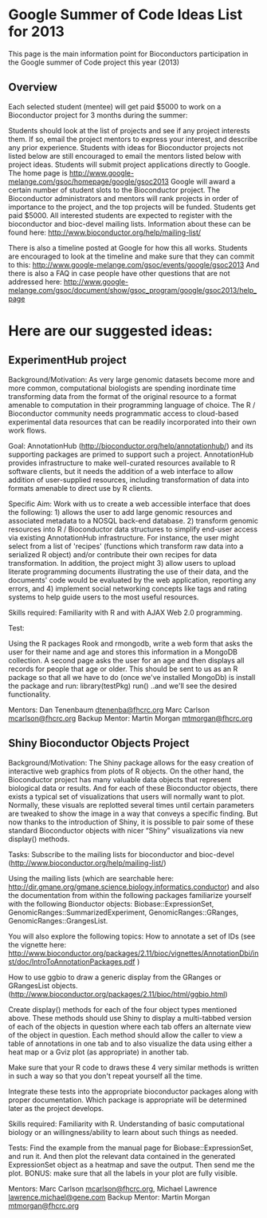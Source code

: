 # Google Summer of Code Ideas List for 2013

This page is the main information point for Bioconductors participation in the Google summer of Code project this year (2013)

## Overview

Each selected student (mentee) will get paid $5000 to work on a Bioconductor project for 3 months during the summer:


Students should look at the list of projects and see if any project interests them. If so, email the project mentors to express your interest, and describe any prior experience. Students with ideas for Bioconductor projects not listed below are still encouraged to email the mentors listed below with project ideas.
Students will submit project applications directly to Google. The home page is http://www.google-melange.com/gsoc/homepage/google/gsoc2013
Google will award a certain number of student slots to the Bioconductor project.
The Bioconductor administrators and mentors will rank projects in order of importance to the project, and the top projects will be funded.
Students get paid $5000.
All interested students are expected to register with the bioconductor and bioc-devel mailing lists.  Information about these can be found here: http://www.bioconductor.org/help/mailing-list/

There is also a timeline posted at Google for how this all works.  Students are encouraged to look at the timeline and make sure that they can commit to this: http://www.google-melange.com/gsoc/events/google/gsoc2013
And there is also a FAQ in case people have other questions that are not addressed here:  http://www.google-melange.com/gsoc/document/show/gsoc_program/google/gsoc2013/help_page


# Here are our suggested ideas:

## ExperimentHub project

Background/Motivation:  As very large genomic datasets become more and more common, computational biologists are spending inordinate time transforming data from the format of the original resource to a format amenable to computation in their programming language of choice. The R / Bioconductor community needs programmatic access to cloud-based experimental data resources that can be readily incorporated into their own work flows.  

Goal:  AnnotationHub (http://bioconductor.org/help/annotationhub/)  and its supporting packages are  primed to support such a project. AnnotationHub provides infrastructure to make well-curated resources available to R software clients, but it needs the addition of a web interface to allow addition of user-supplied resources, including transformation of data into formats amenable to direct use by R clients.

Specific Aim:  Work with us to create a web accessible interface that does the following: 1) allows the user to add large genomic resources and associated metadata to a NOSQL back-end database. 2)  transform genomic resources into R / Bioconductor data structures to simplify end-user access via existing AnnotationHub infrastructure. For instance, the user might select from a list of 'recipes' (functions which transform raw data into a serialized R object) and/or contribute their own recipes for data transformation. In addition, the project might 3) allow users to upload literate programming documents illustrating the use of their data, and the documents' code would be evaluated by the web application, reporting any errors, and 4) implement social networking concepts like tags and rating systems to help guide users to the most useful resources.

Skills required: Familiarit­y with R and with AJAX Web 2.0 programming.

Test: 

Using the R packages Rook and rmongodb, write a web form that asks the user for their name
and age and stores this information in a MongoDB collection. A second page asks the user for an age and then displays all records for people that age or older. This should be sent to us as an R package so that all we have to do (once we've installed MongoDb) is install the package and run:
library(testPkg)
run()
..and we'll see the desired functionality.


Mentors:  Dan Tenenbaum <dtenenba@fhcrc.org>  Marc Carlson <mcarlson@fhcrc.org>
Backup Mentor:  Martin Morgan <mtmorgan@fhcrc.org>


## Shiny Bioconductor Objects Project

Background/Motivation: The Shiny package allows for the easy creation of interactive web graphics from plots of R objects.  On the other hand, the Bioconductor project has many valuable data objects that represent biological data or results.  And for each of these Bioconductor objects, there exists a typical set of visualizations that users will normally want to plot.  Normally, these visuals are replotted several times until certain parameters are tweaked to show the image in a way that conveys a specific finding.  But now thanks to the introduction of Shiny, it is possible to pair some of these standard Bioconductor objects with nicer “Shiny” visualizations via new display() methods.  


Tasks: 
Subscribe to the mailing lists for bioconductor and bioc-devel (http://www.bioconductor.org/help/mailing-list/)

Using the mailing lists (which are searchable here: http://dir.gmane.org/gmane.science.biology.informatics.conductor) and also the documentation from within the following packages familiarize yourself with the following Bionductor objects: Biobase::ExpressionSet, GenomicRanges::SummarizedExperiment, GenomicRanges::GRanges, GenomicRanges::GrangesList.

You will also explore the following topics:
How to annotate a set of IDs (see the vignette here: http://www.bioconductor.org/packages/2.11/bioc/vignettes/AnnotationDbi/inst/doc/IntroToAnnotationPackages.pdf )

How to use ggbio to draw a generic display from the GRanges or GRangesList objects. (http://www.bioconductor.org/packages/2.11/bioc/html/ggbio.html)


Create display() methods for each of the four object types mentioned above.  These methods should use Shiny to display a multi-tabbed version of each of the objects in question where each tab offers an alternate view of the object in question.  Each method should allow the caller to view a table of annotations in one tab and to also visualize the data using either a heat map or a Gviz plot (as appropriate) in another tab.

Make sure that your R code to draws these 4 very similar methods is written in such a way so that you don't repeat yourself all the time.

Integrate these tests into the appropriate bioconductor packages along with proper documentation.  Which package is appropriate will be determined later as the project develops.

Skills required: Familiarity with R.  Understanding of basic computational biology or an willingness/ability to learn about such things as needed.

Tests:  Find the example from the manual page for Biobase::ExpressionSet, and run it.  And then plot the relevant data contained in the generated ExpressionSet object as a heatmap and save the output.  Then send me the plot.  BONUS: make sure that all the labels in your plot are fully visible.




Mentors:  Marc Carlson <mcarlson@fhcrc.org>,  Michael Lawrence <lawrence.michael@gene.com>
Backup Mentor:  Martin Morgan <mtmorgan@fhcrc.org>
